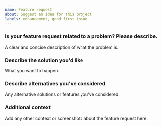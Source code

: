 ```yaml
---
name: Feature request
about: Suggest an idea for this project
labels: enhancement, good first issue
---
```


### Is your feature request related to a problem? Please describe.
A clear and concise description of what the problem is.

### Describe the solution you'd like
What you want to happen.

### Describe alternatives you've considered
Any alternative solutions or features you've considered.

### Additional context
Add any other context or screenshots about the feature request here.

